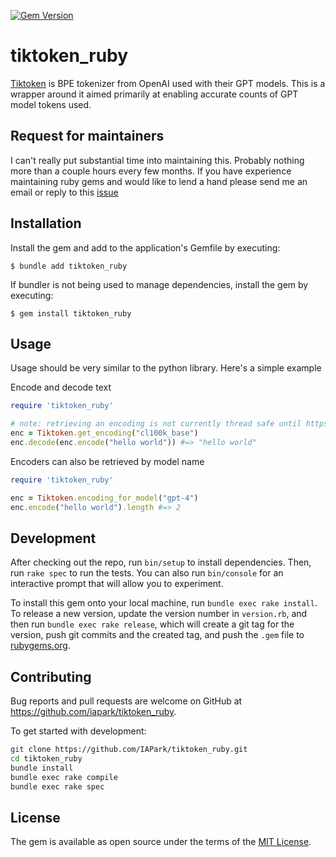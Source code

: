 [![Gem Version](https://badge.fury.io/rb/tiktoken_ruby.svg)](https://badge.fury.io/rb/tiktoken_ruby)
# tiktoken_ruby

[Tiktoken](https://github.com/openai/tiktoken) is BPE tokenizer from OpenAI used with their GPT models.
This is a wrapper around it aimed primarily at enabling accurate counts of GPT model tokens used. 

## Request for maintainers

I can't really put substantial time into maintaining this. Probably nothing more than a couple hours every few months. If you have experience maintaining ruby gems and would like to
lend a hand please send me an email or reply to this [issue](https://github.com/IAPark/tiktoken_ruby/issues/26)

## Installation

Install the gem and add to the application's Gemfile by executing:

    $ bundle add tiktoken_ruby

If bundler is not being used to manage dependencies, install the gem by executing:

    $ gem install tiktoken_ruby

## Usage
Usage should be very similar to the python library. Here's a simple example

Encode and decode text
```ruby
require 'tiktoken_ruby'

# note: retrieving an encoding is not currently thread safe until https://github.com/IAPark/tiktoken_ruby/pull/30 is merged
enc = Tiktoken.get_encoding("cl100k_base")
enc.decode(enc.encode("hello world")) #=> "hello world"
```

Encoders can also be retrieved by model name
```ruby
require 'tiktoken_ruby'

enc = Tiktoken.encoding_for_model("gpt-4")
enc.encode("hello world").length #=> 2
```

## Development

After checking out the repo, run `bin/setup` to install dependencies. Then, run `rake spec` to run the tests. You can also run `bin/console` for an interactive prompt that will allow you to experiment.

To install this gem onto your local machine, run `bundle exec rake install`. To release a new version, update the version number in `version.rb`, and then run `bundle exec rake release`, which will create a git tag for the version, push git commits and the created tag, and push the `.gem` file to [rubygems.org](https://rubygems.org).

## Contributing

Bug reports and pull requests are welcome on GitHub at https://github.com/iapark/tiktoken_ruby.

To get started with development:

```sh
git clone https://github.com/IAPark/tiktoken_ruby.git
cd tiktoken_ruby
bundle install
bundle exec rake compile
bundle exec rake spec
```


## License

The gem is available as open source under the terms of the [MIT License](https://opensource.org/licenses/MIT).
